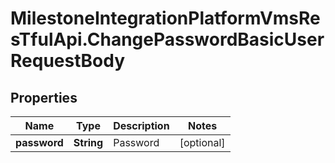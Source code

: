 # MilestoneIntegrationPlatformVmsResTfulApi.ChangePasswordBasicUserRequestBody

## Properties
Name | Type | Description | Notes
------------ | ------------- | ------------- | -------------
**password** | **String** | Password | [optional] 
